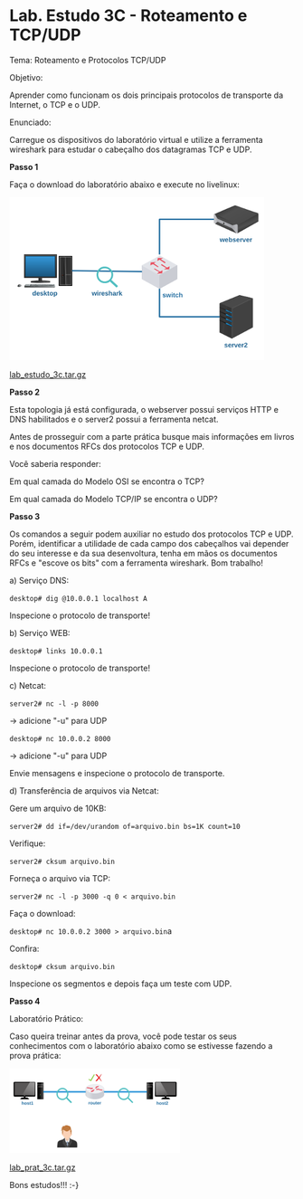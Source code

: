 # Lab. Estudo 3C - Roteamento e TCP/UDP

Tema: Roteamento e Protocolos TCP/UDP

Objetivo:

Aprender como funcionam os dois principais protocolos de transporte da Internet, o TCP e o UDP.

Enunciado:

Carregue os dispositivos do laboratório virtual e utilize a ferramenta wireshark para estudar o cabeçalho dos datagramas TCP e UDP. 

**Passo 1**

Faça o download do laboratório abaixo e execute no livelinux: 

![](./lab_estudo_3c.png)

[lab_estudo_3c.tar.gz](lab_estudo_3c.tar.gz)

**Passo 2**

Esta topologia já está configurada, o webserver possui serviços HTTP e DNS habilitados e o server2 possui a ferramenta netcat.

Antes de prosseguir com a parte prática busque mais informações em livros e nos documentos RFCs dos protocolos TCP e UDP.

Você saberia responder:

Em qual camada do Modelo OSI se encontra o TCP?

Em qual camada do Modelo TCP/IP se encontra o UDP?

**Passo 3**

Os comandos a seguir podem auxiliar no estudo dos protocolos TCP e UDP. Porém, identificar a utilidade de cada campo dos cabeçalhos vai depender do seu interesse e da sua desenvoltura, tenha em mãos os documentos RFCs e "escove os bits" com a ferramenta wireshark. Bom trabalho!

a) Serviço DNS:

`desktop# dig @10.0.0.1 localhost A`

Inspecione o protocolo de transporte!

b) Serviço WEB:

`desktop# links 10.0.0.1`

Inspecione o protocolo de transporte!

c) Netcat:

`server2# nc -l -p 8000`

-> adicione "-u" para UDP

`desktop# nc 10.0.0.2 8000`

-> adicione "-u" para UDP

Envie mensagens e inspecione o protocolo de transporte.

d) Transferência de arquivos via Netcat:

Gere um arquivo de 10KB:

`server2# dd if=/dev/urandom of=arquivo.bin bs=1K count=10`

Verifique:

`server2# cksum arquivo.bin`

Forneça o arquivo via TCP:

`server2# nc -l -p 3000 -q 0 < arquivo.bin`

Faça o download:

`desktop# nc 10.0.0.2 3000 > arquivo.bin`a

Confira:

`desktop# cksum arquivo.bin`

Inspecione os segmentos e depois faça um teste com UDP.

**Passo 4**

Laboratório Prático:

Caso queira treinar antes da prova, você pode testar os seus conhecimentos com o laboratório abaixo como se estivesse fazendo a prova prática:

![](./lab_prat_3c.png)

[lab_prat_3c.tar.gz](./lab_prat_3c.tar.gz)

Bons estudos!!! :-}

